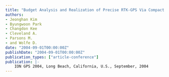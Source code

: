 ```yaml
---
title: "Budget Analysis and Realization of Precise RTK-GPS Via Compact Correction Messages Applied to Commercial GPS Receivers"
authors:
- Jeonghan Kim
- Byungwoon Park
- Changdon Kee
- Cleveland A.
- Parsons M.
- and Wolfe D.
date: "2004-09-01T00:00:00Z"
publishDate: "2004-09-01T00:00:00Z"
publication_types: ["article-conference"]
publication: |-
    ION GPS 2004, Long Beach, California, U.S., September, 2004
---
```

